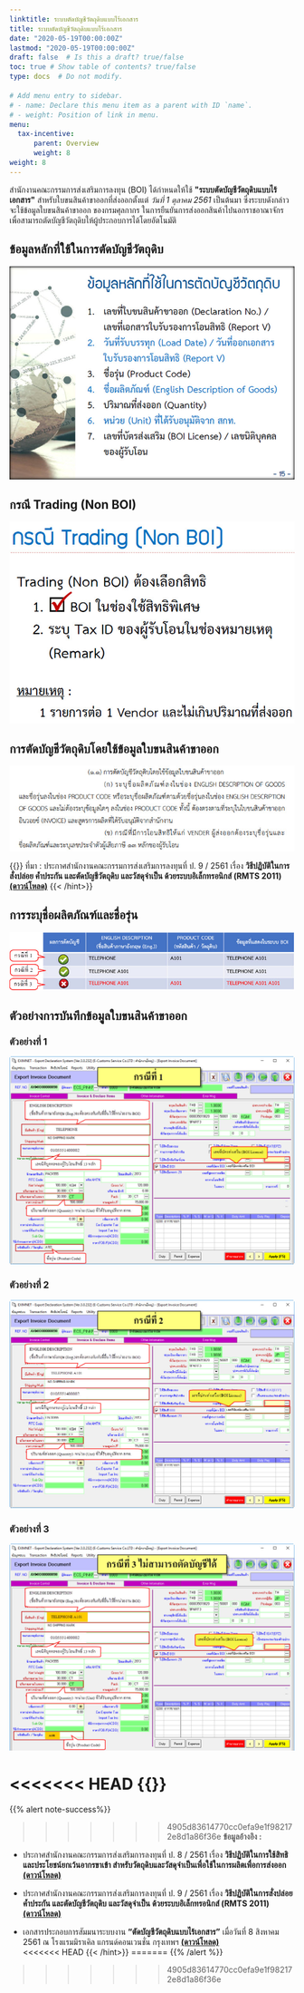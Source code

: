 ```yaml
---
linktitle: ระบบตัดบัญชีวัตถุดิบแบบไร้เอกสาร
title: ระบบตัดบัญชีวัตถุดิบแบบไร้เอกสาร
date: "2020-05-19T00:00:00Z"
lastmod: "2020-05-19T00:00:00Z"
draft: false  # Is this a draft? true/false
toc: true # Show table of contents? true/false
type: docs  # Do not modify.

# Add menu entry to sidebar.
# - name: Declare this menu item as a parent with ID `name`.
# - weight: Position of link in menu.
menu:
  tax-incentive:
      parent: Overview
      weight: 8
weight: 8
---
```


สำนักงานคณะกรรมการส่งเสริมการลงทุน (BOI) ได้กำหนดให้ใช้ **"ระบบตัดบัญชีวัตถุดิบแบบไร้เอกสาร"** สำหรับใบขนสินค้าขาออกที่ส่งออกตั้งแต่ *วันที่ 1 ตุลาคม 2561* เป็นต้นมา ซึ่งระบบดังกล่าวจะใช้ข้อมูลใบขนสินค้าขาออก ของกรมศุลกากร ในการยืนยันการส่งออกสินค้าไปนอกราชอาณาจักร เพื่อสามารถตัดบัญชีวัตถุดิบให้ผู้ประกอบการได้โดยอัตโนมัติ

## ข้อมูลหลักที่ใช้ในการตัดบัญชีวัตถุดิบ

![](https://github.com/ecs-support/knowledge-center/raw/master/img/BOI/boi-raw-material/boi-raw-material-01.jpg)

## กรณี Trading (Non BOI)
![](https://github.com/ecs-support/knowledge-center/raw/master/img/BOI/boi-raw-material/boi-raw-material-02.jpg)

## การตัดบัญชีวัตถุดิบโดยใช้ข้อมูลใบขนสินค้าขาออก

![](https://github.com/ecs-support/knowledge-center/raw/master/img/BOI/boi-raw-material/boi-raw-material-07.jpg)

{{<hint success>}}
ที่มา : ประกาศสำนักงานคณะกรรมการส่งเสริมการลงทุนที่ ป. 9 / 2561 เรื่อง **วิธีปฏิบัติในการสั่งปล่อย ค้ำประกัน และตัดบัญชีวัตถุดิบ และวัสดุจำเป็น ด้วยระบบอิเล็กทรอนิกส์ (RMTS 2011)** [**(ดาวน์โหลด)**](https://github.com/ecs-support/knowledge-center/raw/master/data/BOI/por9_2561.pdf)
{{< /hint>}}

## การระบุชื่อผลิตภัณฑ์และชื่อรุ่น

![](https://github.com/ecs-support/knowledge-center/raw/master/img/BOI/boi-raw-material/boi-raw-material-03.jpg)

## ตัวอย่างการบันทึกข้อมุูลใบขนสินค้าขาออก

### ตัวอย่างที่ 1

![](https://github.com/ecs-support/knowledge-center/raw/master/img/BOI/boi-raw-material/boi-raw-material-04.jpg)

### ตัวอย่างที่ 2

![](https://github.com/ecs-support/knowledge-center/raw/master/img/BOI/boi-raw-material/boi-raw-material-05.jpg)

### ตัวอย่างที่ 3

![](https://github.com/ecs-support/knowledge-center/raw/master/img/BOI/boi-raw-material/boi-raw-material-06.jpg)

<<<<<<< HEAD
{{<hint info>}}
=======
{{% alert note-success%}}
>>>>>>> 4905d83614770cc0efa9e1f982172e8d1a86f36e
**ข้อมูลอ้างอิง :**

- ประกาศสำนักงานคณะกรรมการส่งเสริมการลงทุนที่ ป. 8 / 2561 เรื่อง **วิธีปฏิบัติในการใช้สิทธิและประโยชน์ยกเว้นอากรขาเข้า สำหรับวัตถุดิบและวัสดุจำเป็นเพื่อใช้ในการผลิตเพื่อการส่งออก** [**(ดาวน์โหลด)**](https://github.com/ecs-support/knowledge-center/raw/master/data/BOI/por8_2561.pdf)  

- ประกาศสำนักงานคณะกรรมการส่งเสริมการลงทุนที่ ป. 9 / 2561 เรื่อง **วิธีปฏิบัติในการสั่งปล่อย ค้ำประกัน และตัดบัญชีวัตถุดิบ และวัสดุจำเป็น ด้วยระบบอิเล็กทรอนิกส์ (RMTS 2011)** [**(ดาวน์โหลด)**](https://github.com/ecs-support/knowledge-center/raw/master/data/BOI/por9_2561.pdf)  

- เอกสารประกอบการสัมมนาระบบงาน **“ตัดบัญชีวัตถุดิบแบบไร้เอกสาร”** เมื่อวันที่ 8 สิงหาคม 2561 ณ โรงแรมมิราเคิล แกรนด์คอนเวนชั่น กรุงเทพฯ [**(ดาวน์โหลด)**](https://github.com/ecs-support/knowledge-center/raw/master/data/BOI/Presentation_Forum_8Aug2018.pdf)  
<<<<<<< HEAD
{{< /hint>}}
=======
{{% /alert %}}
>>>>>>> 4905d83614770cc0efa9e1f982172e8d1a86f36e
